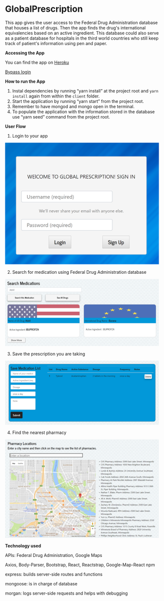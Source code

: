 # GlobalPrescription


This app gives the user access to the Federal Drug Administration database that houses a list of drugs. Then the app finds the drug's international equivalencies based on an active ingredient. This database could also serve as a patient database for hospitals in the third world countries who still keep track of patient's information using pen and paper.


**Accessing the App**


You can find the app on
[Heroku](https://evening-sea-66958.herokuapp.com/)

[Bypass login](https://evening-sea-66958.herokuapp.com/drugs)

**How to run the App**

1. Instal dependencies by running “yarn install” at the project root and `yarn install` again from within the `client` folder. 
2. Start the application by running “yarn start” from the project root.   
3. Remember to have mongod and mongo open in the terminal. 
4. To populate the application with the information stored in the database use “yarn seed” command from the project root.   

**User Flow**

1. Login to your app

![Login](Login.png)

2. Search for medication using Federal Drug Administration database

![Serch Medications here](Picture1.png)

3. Save the prescription you are taking

![Save your medications in this table](Picture2.png)

4. Find the nearest pharmacy 

![Find the pharmacy on the map.](Picture3.png)




**Technology used**

APIs: Federal Drug Administration, Google Maps

Axios, Body-Parser, Bootstrap, React, Reactstrap, Google-Map-React npm

express: builds server-side routes and functions

mongoose: is in charge of database

morgan: logs server-side requests and helps with debugging

